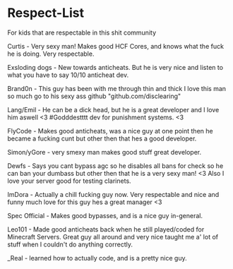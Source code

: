 # Respect-List
For kids that are respectable in this shit community


Curtis - Very sexy man! Makes good HCF Cores, and knows what the fuck he is doing. Very respectable.

Exsloding dogs - New towards anticheats. But he is very nice and listen to what you have to say 10/10 anticheat dev.

Brand0n - This guy has been with me through thin and thick I love this man so much go to his sexy ass github "github.com/disclearing"

Lang/Emil - He can be a dick head, but he is a great developer and I love him aswell <3 #Godddestttt dev for punishment systems. <3

FlyCode - Makes good anticheats, was a nice guy at one point then he became a fucking cunt but other then that hes a good developer.

Simon/yGore - very smexy man makes good stuff great developer.

Dewfs - Says you cant bypass agc so he disables all bans for check so he can ban your dumbass but other then that he is a very sexy man! <3 Also I love your server good for testing clarinets.

ImDora - Actually a chill fucking guy now. Very respectable and nice and funny much love for this guy hes a great manager <3

Spec Official - Makes good bypasses, and is a nice guy in-general.

Leo101 - Made good anticheats back when he still played/coded for Minecraft Servers. Great guy all around and very nice taught me a' lot of stuff when I couldn't do anything correctly.

_Real - learned how to actually code, and is a pretty nice guy.
